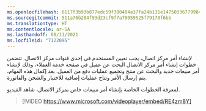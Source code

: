 ```yaml
---
ms.openlocfilehash: 6117f3b93b877edc59f380404a37fa24b131e147503367799847f41fa55eb2c8
ms.sourcegitcommit: 511a76b204f93d23cf9f7a70059525f79170f6bb
ms.translationtype: HT
ms.contentlocale: ar-SA
ms.lasthandoff: 08/11/2021
ms.locfileid: "7122095"
---
```

لإنشاء أمر مركز اتصال، يجب تعيين المستخدم في إحدى قنوات مركز الاتصال. تتضمن خطوات إنشاء أمر مركز الاتصال البحث عن عميل في صفحة خدمة العملاء، وذلك لإنشاء أمر مبيعات جديد والبحث عن منتج وتجميع عمليات دفع من العميل. بعد إكمال هذه المهام، يتم إرسال الأمر وتتاح عمليات إضافية للاختيار والشحن والفاتورة. 

لمعرفة الخطوات الخاصة بإنشاء أمر مبيعات خاص بمركز الاتصال، شاهد الفيديو.

 > [!VIDEO https://www.microsoft.com/videoplayer/embed/RE4zm8Y]
